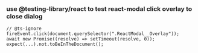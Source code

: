 ### use @testing-library/react to test react-modal click overlay to close dialog

```tsx
// @ts-ignore
fireEvent.click(document.querySelector(".ReactModal__Overlay"));
await new Promise((resolve) => setTimeout(resolve, 0));
expect(...).not.toBeInTheDocument();
```